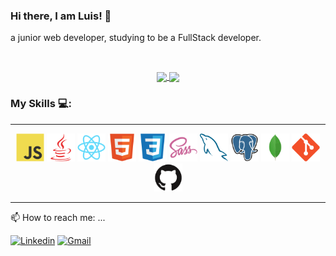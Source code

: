 ### Hi there, I am Luis! 👋
a junior web developer, studying to be a FullStack developer.

</br>
<p align="center">
  <a href="https://github.com/anuraghazra/github-readme-stats">
    <img
      align="center"
      src="https://github-readme-stats.vercel.app/api/top-langs/?username=luismgil&theme=flag-india&show_icons=true&layout=compact"
    />
  </a>
  <a href="https://github.com/anuraghazra/github-readme-stats">
    <img
      align="center"
      height="165"
      src="https://github-readme-stats.vercel.app/api?username=luismgil&theme=flag-india&show_icons=true"
    />
  </a>
</p>

### My Skills :computer::

<hr/>
<p align="center">
  <img height="45" src="https://raw.githubusercontent.com/devicons/devicon/master/icons/javascript/javascript-original.svg">
  <img height="45" src="https://raw.githubusercontent.com/devicons/devicon/master/icons/java/java-plain.svg">
  <img height="45" src="https://raw.githubusercontent.com/devicons/devicon/master/icons/react/react-original.svg">
  <img height="45" src="https://raw.githubusercontent.com/devicons/devicon/master/icons/html5/html5-original.svg">
  <img height="45" src="https://raw.githubusercontent.com/devicons/devicon/master/icons/css3/css3-original.svg">
  <img height="45" src="https://raw.githubusercontent.com/devicons/devicon/master/icons/sass/sass-original.svg">
  <img height="45" src="https://raw.githubusercontent.com/devicons/devicon/master/icons/mysql/mysql-original.svg">
  <img height="45" src="https://raw.githubusercontent.com/devicons/devicon/master/icons/postgresql/postgresql-original.svg">
  <img height="45" src="https://raw.githubusercontent.com/devicons/devicon/master/icons/mongodb/mongodb-original.svg">
  <img height="45" src="https://raw.githubusercontent.com/devicons/devicon/master/icons/git/git-original.svg">
  <img height="45" src="https://raw.githubusercontent.com/devicons/devicon/master/icons/github/github-original.svg">
</p>
<hr/>

📫 How to reach me: ...

  [![Linkedin](https://img.shields.io/badge/-LinkedIn-blue?style=flat&logo=Linkedin&logoColor=white)](https://www.linkedin.com/in/giltorresluis/) [![Gmail](https://img.shields.io/badge/-Gmail-c14438?style=flat&logo=Gmail&logoColor=white)](mailto:luism6977@gmail.com)

  


<!--
**LuismGil/LuismGil** is a ✨ _special_ ✨ repository because its `README.md` (this file) appears on your GitHub profile.

Here are some ideas to get you started:

- 🔭 I’m currently working on ...
- 🌱 I’m currently learning ...
- 👯 I’m looking to collaborate on ...
- 🤔 I’m looking for help with ...
- 💬 Ask me about ...
- 📫 How to reach me: ...
- 😄 Pronouns: ...
- ⚡ Fun fact: ...
-->
